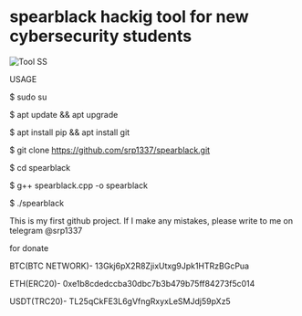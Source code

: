 # spearblack hackig tool for new cybersecurity students

![Tool SS](https://i.hizliresim.com/ax01p6z.png)


USAGE

$ sudo su


$ apt update && apt upgrade


$ apt install pip && apt install git


$ git clone https://github.com/srp1337/spearblack.git


$ cd spearblack


$ g++ spearblack.cpp -o spearblack


$ ./spearblack


This is my first github project. If I make any mistakes, please write to me on telegram @srp1337


for donate 

BTC(BTC NETWORK)- 13Gkj6pX2R8ZjixUtxg9Jpk1HTRzBGcPua


ETH(ERC20)- 0xe1b8cdedccba30dbc7b3b479b75ff84273f5c014


USDT(TRC20)- TL25qCkFE3L6gVfngRxyxLeSMJdj59pXz5 

